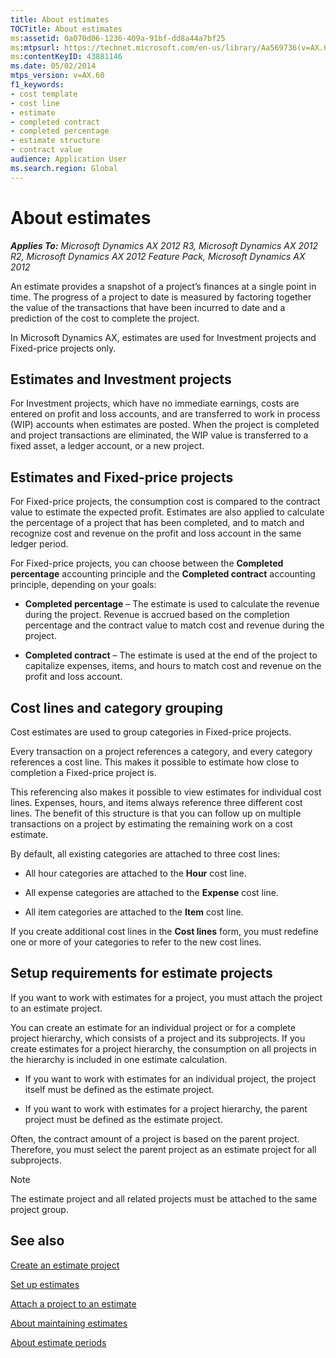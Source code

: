 ```yaml
---
title: About estimates
TOCTitle: About estimates
ms:assetid: 0a070d06-1236-409a-91bf-dd8a44a7bf25
ms:mtpsurl: https://technet.microsoft.com/en-us/library/Aa569736(v=AX.60)
ms:contentKeyID: 43881146
ms.date: 05/02/2014
mtps_version: v=AX.60
f1_keywords:
- cost template
- cost line
- estimate
- completed contract
- completed percentage
- estimate structure
- contract value
audience: Application User
ms.search.region: Global
---
```


# About estimates 


_**Applies To:** Microsoft Dynamics AX 2012 R3, Microsoft Dynamics AX 2012 R2, Microsoft Dynamics AX 2012 Feature Pack, Microsoft Dynamics AX 2012_

An estimate provides a snapshot of a project’s finances at a single point in time. The progress of a project to date is measured by factoring together the value of the transactions that have been incurred to date and a prediction of the cost to complete the project.

In Microsoft Dynamics AX, estimates are used for Investment projects and Fixed-price projects only.

## Estimates and Investment projects

For Investment projects, which have no immediate earnings, costs are entered on profit and loss accounts, and are transferred to work in process (WIP) accounts when estimates are posted. When the project is completed and project transactions are eliminated, the WIP value is transferred to a fixed asset, a ledger account, or a new project.

## Estimates and Fixed-price projects

For Fixed-price projects, the consumption cost is compared to the contract value to estimate the expected profit. Estimates are also applied to calculate the percentage of a project that has been completed, and to match and recognize cost and revenue on the profit and loss account in the same ledger period.

For Fixed-price projects, you can choose between the **Completed percentage** accounting principle and the **Completed contract** accounting principle, depending on your goals:

  - **Completed percentage** – The estimate is used to calculate the revenue during the project. Revenue is accrued based on the completion percentage and the contract value to match cost and revenue during the project.

  - **Completed contract** – The estimate is used at the end of the project to capitalize expenses, items, and hours to match cost and revenue on the profit and loss account.

## Cost lines and category grouping

Cost estimates are used to group categories in Fixed-price projects.

Every transaction on a project references a category, and every category references a cost line. This makes it possible to estimate how close to completion a Fixed-price project is.

This referencing also makes it possible to view estimates for individual cost lines. Expenses, hours, and items always reference three different cost lines. The benefit of this structure is that you can follow up on multiple transactions on a project by estimating the remaining work on a cost estimate.

By default, all existing categories are attached to three cost lines:

  - All hour categories are attached to the **Hour** cost line.

  - All expense categories are attached to the **Expense** cost line.

  - All item categories are attached to the **Item** cost line.

If you create additional cost lines in the **Cost lines** form, you must redefine one or more of your categories to refer to the new cost lines.

## Setup requirements for estimate projects

If you want to work with estimates for a project, you must attach the project to an estimate project.

You can create an estimate for an individual project or for a complete project hierarchy, which consists of a project and its subprojects. If you create estimates for a project hierarchy, the consumption on all projects in the hierarchy is included in one estimate calculation.

  - If you want to work with estimates for an individual project, the project itself must be defined as the estimate project.

  - If you want to work with estimates for a project hierarchy, the parent project must be defined as the estimate project.

Often, the contract amount of a project is based on the parent project. Therefore, you must select the parent project as an estimate project for all subprojects.


> [!NOTE]
> <P>The estimate project and all related projects must be attached to the same project group.</P>



## See also

[Create an estimate project](create-an-estimate-project.md)

[Set up estimates](set-up-estimates.md)

[Attach a project to an estimate](attach-a-project-to-an-estimate.md)

[About maintaining estimates](about-maintaining-estimates.md)

[About estimate periods](about-estimate-periods.md)

  


